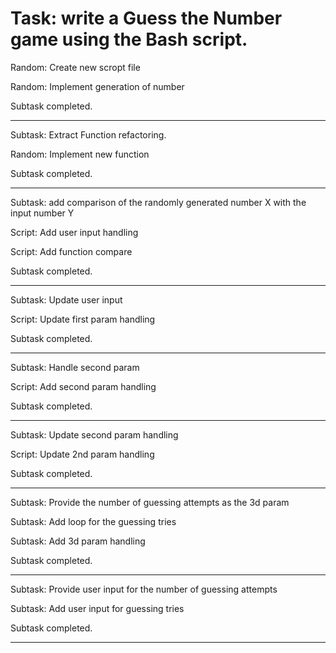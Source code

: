 # Task: write a Guess the Number game using the Bash script.

Random: Create new scropt file

Random: Implement generation of number

Subtask completed.

---

Subtask: Extract Function refactoring.

Random: Implement new function

Subtask completed.

---

Subtask: add comparison of the randomly generated number X with the input number Y

Script: Add user input handling

Script: Add function compare

Subtask completed.

---

Subtask: Update user input

Script: Update first param handling

Subtask completed.

---

Subtask: Handle second param

Script: Add second param handling

Subtask completed.

---

Subtask: Update second param handling

Script: Update 2nd param handling

Subtask completed.

---

Subtask: Provide the number of guessing attempts as the 3d param

Subtask: Add loop for the guessing tries 

Subtask: Add 3d param handling 

Subtask completed.

---

Subtask: Provide user input for the number of guessing attempts

Subtask: Add user input for guessing tries 

Subtask completed.

---